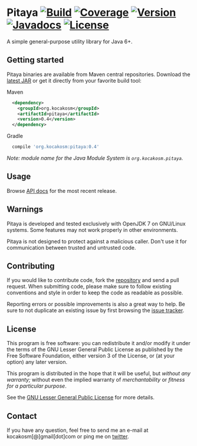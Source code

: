 Pitaya [![Build][1]][2] [![Coverage][3]][4] [![Version][5]][6] [![Javadocs][7]][8] [![License][9]][10]
======================================================================================================

A simple general-purpose utility library for Java 6+.


Getting started
---------------

Pitaya binaries are available from Maven central repositories.
Download the [latest JAR][11] or get it directly from your favorite build tool:

Maven
```xml
  <dependency>
    <groupId>org.kocakosm</groupId>
    <artifactId>pitaya</artifactId>
    <version>0.4</version>
  </dependency>
```

Gradle
```groovy
  compile 'org.kocakosm:pitaya:0.4'
```

*Note: module name for the Java Module System is `org.kocakosm.pitaya`.*


Usage
-----

Browse [API docs][12] for the most recent release.


Warnings
--------

Pitaya is developed and tested exclusively with OpenJDK 7 on GNU/Linux systems.
Some features may not work properly in other environments.

Pitaya is not designed to protect against a malicious caller. Don't use it for
communication between trusted and untrusted code.


Contributing
------------

If you would like to contribute code, fork the [repository][13] and send a pull
request. When submitting code, please make sure to follow existing conventions
and style in order to keep the code as readable as possible.

Reporting errors or possible improvements is also a great way to help. Be sure
to not duplicate an existing issue by first browsing the [issue tracker][14].


License
-------

This program is free software: you can redistribute it and/or modify it under
the terms of the GNU Lesser General Public License as published by the Free
Software Foundation, either version 3 of the License, or (at your option) any
later version.

This program is distributed in the hope that it will be useful, but _without any
warranty;_ without even the implied warranty of _merchantability_ or _fitness
for a particular purpose_.

See the [GNU Lesser General Public License][15] for more details.


Contact
-------

If you have any question, feel free to send me an e-mail at kocakosm[@]gmail[dot]com
or ping me on [twitter][16].


 [1]: https://img.shields.io/travis/kocakosm/pitaya.svg
 [2]: https://travis-ci.org/kocakosm/pitaya
 [3]: https://img.shields.io/coveralls/kocakosm/pitaya.svg
 [4]: https://coveralls.io/r/kocakosm/pitaya
 [5]: https://img.shields.io/maven-central/v/org.kocakosm/pitaya.svg
 [6]: https://search.maven.org/#search%7Cga%7C1%7Cg%3A%22org.kocakosm%22%20AND%20a%3A%22pitaya%22
 [7]: https://javadoc.io/badge/org.kocakosm/pitaya.svg
 [8]: https://javadoc.io/doc/org.kocakosm/pitaya
 [9]: https://img.shields.io/badge/license-LGPL_v3-4383c3.svg
 [10]: https://www.gnu.org/licenses/lgpl.txt
 [11]: https://search.maven.org/remote_content?g=org.kocakosm&a=pitaya&v=LATEST
 [12]: http://www.javadoc.io/doc/org.kocakosm/pitaya
 [13]: https://bitbucket.org/kocakosm/pitaya
 [14]: https://bitbucket.org/kocakosm/pitaya/issues?status=new&status=open
 [15]: http://www.gnu.org/licenses/lgpl-3.0-standalone.html
 [16]: https://twitter.com/kocakosm
